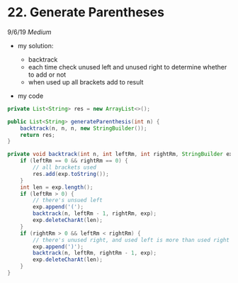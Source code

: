 # 22. Generate Parentheses
9/6/19 *Medium*

- my solution:
  - backtrack
  - each time check unused left and unused right to determine whether to add or not
  - when used up all brackets add to result

- my code
```Java
private List<String> res = new ArrayList<>();

public List<String> generateParenthesis(int n) {
    backtrack(n, n, n, new StringBuilder());
    return res;
}

private void backtrack(int n, int leftRm, int rightRm, StringBuilder exp) {
    if (leftRm == 0 && rightRm == 0) {
        // all brackets used
        res.add(exp.toString());
    }
    int len = exp.length();
    if (leftRm > 0) {
        // there's unsued left
        exp.append('(');
        backtrack(n, leftRm - 1, rightRm, exp);
        exp.deleteCharAt(len);
    }
    if (rightRm > 0 && leftRm < rightRm) {
        // there's unused right, and used left is more than used right
        exp.append(')');
        backtrack(n, leftRm, rightRm - 1, exp);
        exp.deleteCharAt(len);
    }
}
```
